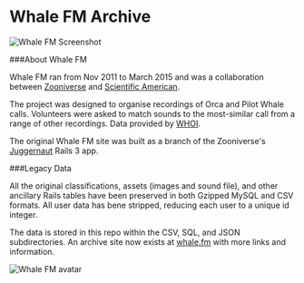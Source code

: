 # Whale FM Archive

![Whale FM Screenshot](#)

###About Whale FM

Whale FM ran from Nov 2011 to March 2015 and was a collaboration between [Zooniverse](https://zooniverse.org) and [Scientific American](www.scientificamerican.com).

The project was designed to organise recordings of Orca and Pilot Whale calls. Volunteers were asked to match sounds to the most-similar call from a range of other recordings. Data provided by [WHOI](http://www.whoi.edu/).

The original Whale FM site was built as a branch of the Zooniverse's [Juggernaut](https://github.com/zooniverse/Juggernaut) Rails 3 app.

###Legacy Data

All the original classifications, assets (images and sound file), and other ancillary Rails tables have been preserved in both Gzipped MySQL and CSV formats. All user data has bene stripped, reducing each user to a unique id integer.

The data is stored in this repo within the CSV, SQL, and JSON subdirectories. An archive site now exists at [whale.fm](http://whale.fm) with more links and information.

![Whale FM avatar](#)